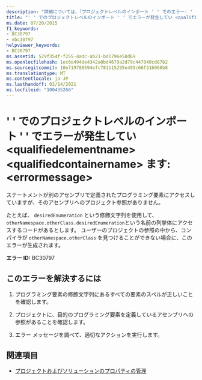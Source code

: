 ```yaml
---
description: "詳細については、「プロジェクトレベルのインポート ' ' でのエラー: ' '」を参照してください <qualifiedelementname> <qualifiedcontainername> 。 <errormessage>"
title: "' ' でのプロジェクトレベルのインポート ' ' でエラーが発生してい <qualifiedelementname> <qualifiedcontainername> ます: <errormessage>"
ms.date: 07/20/2015
f1_keywords:
- BC30797
- vbc30797
helpviewer_keywords:
- BC30797
ms.assetid: 529f354f-f255-4adc-ab21-bd1796e58d69
ms.openlocfilehash: 1ec6e494de4342a0bd4679a2d79c447040cd87b2
ms.sourcegitcommit: 10e719780594efc781b15295e499c66f316068b8
ms.translationtype: MT
ms.contentlocale: ja-JP
ms.lasthandoff: 02/14/2021
ms.locfileid: "100435266"
---
```

# <a name="error-in-project-level-import-qualifiedelementname-at-qualifiedcontainername--errormessage"></a>' ' でのプロジェクトレベルのインポート ' ' でエラーが発生してい \<qualifiedelementname> \<qualifiedcontainername> ます: \<errormessage>

ステートメントが別のアセンブリで定義されたプログラミング要素にアクセスしていますが、そのアセンブリへのプロジェクト参照がありません。  
  
 たとえば、 `desiredEnumeration` という修飾文字列を使用して、 `otherNamespace.otherClass.desiredEnumeration`という名前の列挙体にアクセスするコードがあるとします。 ユーザーのプロジェクトの参照の中から、コンパイラが `otherNamespace.otherClass` を見つけることができない場合に、このエラーが生成されます。  
  
 **エラー ID:** BC30797  
  
## <a name="to-correct-this-error"></a>このエラーを解決するには  
  
1. プログラミング要素の修飾文字列にあるすべての要素のスペルが正しいことを確認します。  
  
2. プロジェクトに、目的のプログラミング要素を定義しているアセンブリへの参照があることを確認します。  
  
3. エラー メッセージを調べて、適切なアクションを実行します。  
  
## <a name="see-also"></a>関連項目

- [プロジェクトおよびソリューションのプロパティの管理](/visualstudio/ide/managing-project-and-solution-properties)
